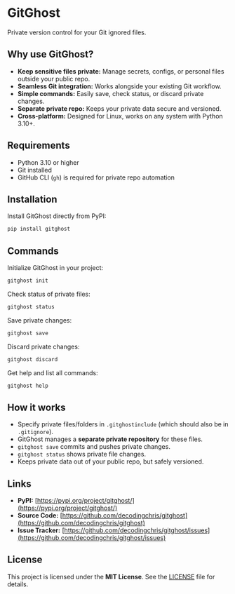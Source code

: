 # GitGhost

Private version control for your Git ignored files.

## Why use GitGhost?

- **Keep sensitive files private:** Manage secrets, configs, or personal files outside your public repo.
- **Seamless Git integration:** Works alongside your existing Git workflow.
- **Simple commands:** Easily save, check status, or discard private changes.
- **Separate private repo:** Keeps your private data secure and versioned.
- **Cross-platform:** Designed for Linux, works on any system with Python 3.10+.

## Requirements

- Python 3.10 or higher
- Git installed
- GitHub CLI (`gh`) is required for private repo automation

## Installation

Install GitGhost directly from PyPI:

```bash
pip install gitghost
```

## Commands

Initialize GitGhost in your project:

```bash
gitghost init
```

Check status of private files:

```bash
gitghost status
```

Save private changes:

```bash
gitghost save
```

Discard private changes:

```bash
gitghost discard
```

Get help and list all commands:

```bash
gitghost help
```

## How it works

- Specify private files/folders in `.gitghostinclude` (which should also be in `.gitignore`).
- GitGhost manages a **separate private repository** for these files.
- `gitghost save` commits and pushes private changes.
- `gitghost status` shows private file changes.
- Keeps private data out of your public repo, but safely versioned.

## Links

- **PyPI:** [https://pypi.org/project/gitghost/](https://pypi.org/project/gitghost/)
- **Source Code:** [https://github.com/decodingchris/gitghost](https://github.com/decodingchris/gitghost)
- **Issue Tracker:** [https://github.com/decodingchris/gitghost/issues](https://github.com/decodingchris/gitghost/issues)

## License

This project is licensed under the **MIT License**. See the [LICENSE](https://opensource.org/licenses/MIT) file for details.
